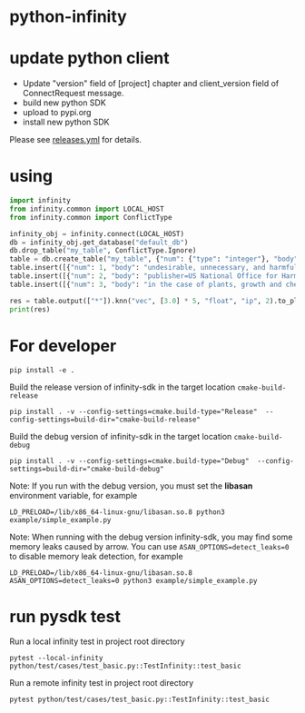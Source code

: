 # python-infinity

# update python client

- Update "version" field of [project] chapter and client_version field of ConnectRequest message.
- build new python SDK
- upload to pypi.org
- install new python SDK

Please see [releases.yml](https://github.com/infiniflow/infinity/blob/main/.github/workflows/release.yml) for details.

# using

```python
import infinity
from infinity.common import LOCAL_HOST
from infinity.common import ConflictType

infinity_obj = infinity.connect(LOCAL_HOST)
db = infinity_obj.get_database("default_db")
db.drop_table("my_table", ConflictType.Ignore)
table = db.create_table("my_table", {"num": {"type": "integer"}, "body": {"type": "varchar"}, "vec": {"type": "vector,5,float"}}, ConflictType.Error)
table.insert([{"num": 1, "body": "undesirable, unnecessary, and harmful", "vec": [1.0] * 5}])
table.insert([{"num": 2, "body": "publisher=US National Office for Harmful Algal Blooms", "vec": [4.0] * 5}])
table.insert([{"num": 3, "body": "in the case of plants, growth and chemical", "vec": [7.0] * 5}])

res = table.output(["*"]).knn("vec", [3.0] * 5, "float", "ip", 2).to_pl()
print(res)

```

# For developer
```shell
pip install -e .
```
Build the release version of infinity-sdk in the target location `cmake-build-release`
```shell
pip install . -v --config-settings=cmake.build-type="Release"  --config-settings=build-dir="cmake-build-release"
```
Build the debug version of infinity-sdk in the target location `cmake-build-debug`
```shell
pip install . -v --config-settings=cmake.build-type="Debug"  --config-settings=build-dir="cmake-build-debug"
```
Note: If you run with the debug version, you must set the **libasan** environment variable, for example
```shell
LD_PRELOAD=/lib/x86_64-linux-gnu/libasan.so.8 python3 example/simple_example.py
```
Note: When running with the debug version infinity-sdk, you may find some memory leaks caused by arrow. You can use `ASAN_OPTIONS=detect_leaks=0` to disable memory leak detection, for example
```shell
LD_PRELOAD=/lib/x86_64-linux-gnu/libasan.so.8 ASAN_OPTIONS=detect_leaks=0 python3 example/simple_example.py
```

# run pysdk test
Run a local infinity test in project root directory
```shell
pytest --local-infinity python/test/cases/test_basic.py::TestInfinity::test_basic
```
Run a remote infinity test in project root directory
```shell
pytest python/test/cases/test_basic.py::TestInfinity::test_basic
```